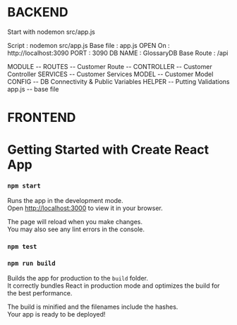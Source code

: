 # BACKEND
Start with nodemon src/app.js

Script : nodemon src/app.js 
Base file : app.js
OPEN On : http://localhost:3090
PORT : 3090
DB NAME : GlossaryDB
Base Route : /api

MODULE
  -- ROUTES
      -- Customer Route
  -- CONTROLLER
      -- Customer Controller
  SERVICES
      -- Customer Services
  MODEL
      -- Customer Model
  CONFIG
      -- DB Connectivity & Public Variables
   HELPER
    -- Putting Validations
  app.js -- base file

# FRONTEND
# Getting Started with Create React App


 

### `npm start`

Runs the app in the development mode.\
Open [http://localhost:3000](http://localhost:3000) to view it in your browser.

The page will reload when you make changes.\
You may also see any lint errors in the console.

### `npm test`
 
 

### `npm run build`

Builds the app for production to the `build` folder.\
It correctly bundles React in production mode and optimizes the build for the best performance.

The build is minified and the filenames include the hashes.\
Your app is ready to be deployed!
  